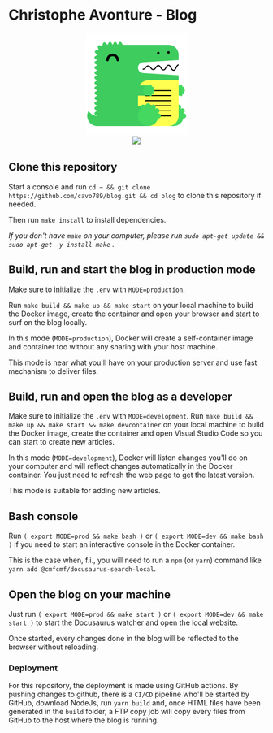 # Christophe Avonture - Blog

<div align="center">
<img width="200" src="https://raw.githubusercontent.com/cavo789/blog/main/static/img/docusaurus.png" />
</div>

<div align="center">
<img src="https://img.shields.io/badge/dynamic/json.svg?label=@docusaurus/core&query=$.dependencies[%22@docusaurus/core%22]&url=https://raw.githubusercontent.com/cavo789/blog/main/package.json" />
</div>

## Clone this repository

Start a console and run `cd ~ && git clone https://github.com/cavo789/blog.git && cd blog` to clone this repository if needed.

Then run `make install` to install dependencies.

*If you don't have `make` on your computer, please run  `sudo apt-get update && sudo apt-get -y install make` .*

## Build, run and start the blog in production mode

Make sure to initialize the `.env` with `MODE=production`.

Run `make build && make up && make start` on your local machine to build the Docker image, create the container and open your browser and start to surf on the blog locally.

In this mode (`MODE=production`), Docker will create a self-container image and container too without any sharing with your host machine.

This mode is near what you'll have on your production server and use fast mechanism to deliver files.

## Build, run and open the blog as a developer

Make sure to initialize the `.env` with `MODE=development`.
Run `make build && make up && make start && make devcontainer` on your local machine to build the Docker image, create the container and open Visual Studio Code so you can start to create new articles.

In this mode (`MODE=development`), Docker will listen changes you'll do on your computer and will reflect changes automatically in the Docker container. You just need to refresh the web page to get the latest version.

This mode is suitable for adding new articles.

## Bash console

Run `( export MODE=prod && make bash )` or `( export MODE=dev && make bash )` if you need to start an interactive console in the Docker container.

This is the case when, f.i., you will need to run a `npm` (or `yarn`) command like `yarn add @cmfcmf/docusaurus-search-local`.

## Open the blog on your machine

Just run `( export MODE=prod && make start )` or `( export MODE=dev && make start )` to start the Docusaurus watcher and open the local website.

Once started, every changes done in the blog will be reflected to the browser without reloading.

### Deployment

For this repository, the deployment is made using GitHub actions. By pushing changes to github, there is a `CI/CD` pipeline who'll be started by GitHub, download NodeJs, run `yarn build` and, once HTML files have been generated in the `build` folder, a FTP copy job will copy every files from GitHub to the host where the blog is running.

